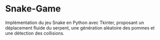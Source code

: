 # Snake-Game
Implémentation du jeu Snake en Python avec Tkinter, proposant un déplacement fluide du serpent, une génération aléatoire des pommes et une détection des collisions.